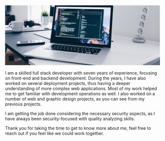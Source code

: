 ![](https://github.com/ramsingh22/RamSingh/blob/main/header.jpg?raw=true)

I am a skilled full stack developer with seven years of experience, focusing on front-end and backend development. During the years, I have also worked on several deployment projects, thus having a deeper understanding of more complex web applications. Most of my work helped me to get familiar with development operations as well. I also worked on a number of web and graphic design projects, as you can see from my previous projects.

I am getting the job done considering the necessary security aspects, as I have always been security-focused with quality analyzing skills.

Thank you for taking the time to get to know more about me, feel free to reach out if you feel like we could work together.

